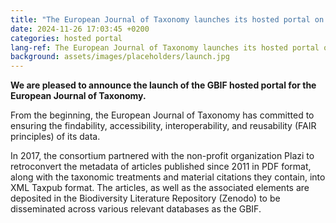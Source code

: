 ```yaml
---
title: "The European Journal of Taxonomy launches its hosted portal on GBIF"
date: 2024-11-26 17:03:45 +0200
categories: hosted portal
lang-ref: The European Journal of Taxonomy launches its hosted portal on GBIF
background: assets/images/placeholders/launch.jpg
---
```


**We are pleased to announce the launch of the GBIF hosted portal for the European Journal of Taxonomy.**

From the beginning, the European Journal of Taxonomy has committed to ensuring the findability, accessibility, interoperability, and reusability (FAIR principles) of its data.

In 2017, the consortium partnered with the non-profit organization Plazi to retroconvert the metadata of articles published since 2011 in PDF format, along with the taxonomic treatments and material citations they contain, into XML Taxpub format. The articles, as well as the associated elements are deposited in the Biodiversity Literature Repository (Zenodo) to be disseminated across various relevant databases as the GBIF.
